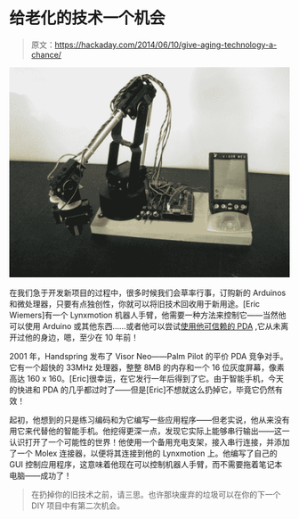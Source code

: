 # 给老化的技术一个机会

> 原文：<https://hackaday.com/2014/06/10/give-aging-technology-a-chance/>

![Robot Arm with PDA Brain](img/7b5336e689e5bd00f7971e292c576d03.png)

在我们急于开发新项目的过程中，很多时候我们会草率行事，订购新的 Arduinos 和微处理器，只要有点独创性，你就可以将旧技术回收用于新用途。[Eric Wiemers]有一个 Lynxmotion 机器人手臂，他需要一种方法来控制它——当然他可以使用 Arduino 或其他东西……或者他可以尝试[使用他可信赖的 PDA](http://itsprojectday.wordpress.com/2014/06/08/give-aging-technology-a-chance/) ,它从未离开过他的身边，嗯，至少在 10 年前！

2001 年，Handspring 发布了 Visor Neo——Palm Pilot 的平价 PDA 竞争对手。它有一个超快的 33MHz 处理器，整整 8MB 的内存和一个 16 位灰度屏幕，像素高达 160 x 160。[Eric]很幸运，在它发行一年后得到了它。由于智能手机，今天的快进和 PDA 的几乎都过时了——但是[Eric]不想就这么扔掉它，毕竟它仍然有效！

起初，他想到的只是练习编码和为它编写一些应用程序——但老实说，他从来没有用它来代替他的智能手机。他挖得更深一点，发现它实际上能够串行输出——这一认识打开了一个可能性的世界！他使用一个备用充电支架，接入串行连接，并添加了一个 Molex 连接器，以便将其连接到他的 Lynxmotion 上。他编写了自己的 GUI 控制应用程序，这意味着他现在可以控制机器人手臂，而不需要拖着笔记本电脑——成功了！

> 在扔掉你的旧技术之前，请三思。也许那块废弃的垃圾可以在你的下一个 DIY 项目中有第二次机会。